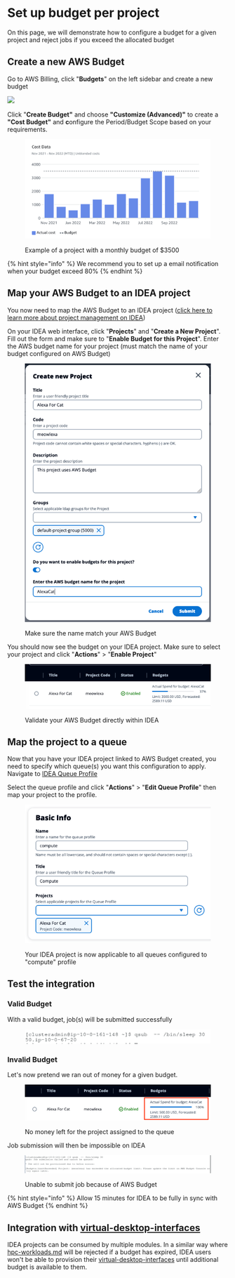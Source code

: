 # Set up budget per project

On this page, we will demonstrate how to configure a budget for a given project and reject jobs if you exceed the allocated budget

## Create a new AWS Budget <a href="#submit-a-job-when-budget-is-valid" id="submit-a-job-when-budget-is-valid"></a>

Go to AWS Billing, click "**Budgets**" on the left sidebar and create a new budget

![](../../.gitbook/assets/bp\_bugdet\_pp\_setup.webp)

Click "**Create Budget"** and choose **"Customize (Advanced)"** to create a **"Cost Budget"** and **c**onfigure the Period/Budget Scope based on your requirements.

<figure><img src="../../.gitbook/assets/bp_bugdet_pp_ex.webp" alt=""><figcaption><p>Example of a project with a monthly budget of $3500</p></figcaption></figure>

{% hint style="info" %}
We recommend you to set up a email notification when your budget exceed 80%
{% endhint %}

## Map your AWS Budget to an IDEA project

You now need to map the AWS Budget to an IDEA project ([click here to learn more about project management on IDEA](../../modules/cluster-manager/projects-management.md))

On your IDEA web interface, click "**Projects**" and "**Create a New Project**". Fill out the form and make sure to "**Enable Budget for this Project**". Enter the AWS budget name for your project (must match the name of your budget configured on AWS Budget)

<figure><img src="../../.gitbook/assets/bp_bugdet_pp_create.webp" alt=""><figcaption><p>Make sure the name match your AWS Budget</p></figcaption></figure>

You should now see the budget on your IDEA project. Make sure to select your project and click "**Actions**" > "**Enable Project**"

<figure><img src="../../.gitbook/assets/bp_bugdet_pp_validate.webp" alt=""><figcaption><p>Validate your AWS Budget directly within IDEA</p></figcaption></figure>

## Map the project to a queue

Now that you have your IDEA project linked to AWS Budget created, you need to specify which queue(s) you want this configuration to apply. Navigate to [IDEA Queue Profile](https://docs.ide-on-aws.com/hpc-simulations/admin-documentation/queue-profiles)

Select the queue profile and click "**Actions**" > "**Edit Queue Profile**" then map your project to the profile.

<figure><img src="../../.gitbook/assets/bp_bugdet_pp_mapping.webp" alt=""><figcaption><p>Your IDEA project is now applicable to all queues configured to "compute" profile</p></figcaption></figure>

## Test the integration

### Valid Budget

With a valid budget, job(s) will be submitted successfully

<figure><img src="../../.gitbook/assets/bp_bugdet_pp_testqsub.webp" alt=""><figcaption></figcaption></figure>

### Invalid Budget

Let's now pretend we ran out of money for a given budget.

<figure><img src="../../.gitbook/assets/bp_bugdet_pp_testranout.webp" alt=""><figcaption><p>No money left for the project assigned to the queue</p></figcaption></figure>

Job submission will then be impossible on IDEA

<figure><img src="../../.gitbook/assets/bp_bugdet_pp_testranout_nosubmit.webp" alt=""><figcaption><p>Unable to submit job because of AWS Budget</p></figcaption></figure>

{% hint style="info" %}
Allow 15 minutes for IDEA to be fully in sync with AWS Budget
{% endhint %}

## Integration with [virtual-desktop-interfaces](../../modules/virtual-desktop-interfaces/ "mention") <a href="#submit-a-job-when-budget-is-invalid" id="submit-a-job-when-budget-is-invalid"></a>

IDEA projects can be consumed by multiple modules. In a similar way where [hpc-workloads.md](../../modules/hpc-workloads.md "mention") will be rejected if a budget has expired, IDEA users won't be able to provision their [virtual-desktop-interfaces](../../modules/virtual-desktop-interfaces/ "mention") until additional budget is available to them.
